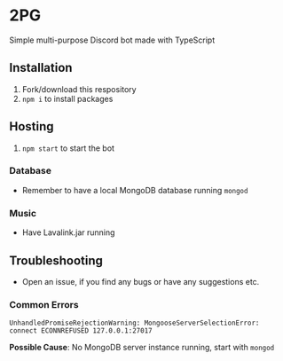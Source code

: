 # 2PG
Simple multi-purpose Discord bot made with TypeScript

## Installation
1) Fork/download this respository
2) `npm i` to install packages

## Hosting
1) `npm start` to start the bot

### Database
- Remember to have a local MongoDB database running `mongod`

### Music
- Have Lavalink.jar running

## Troubleshooting
- Open an issue, if you find any bugs or have any suggestions etc.

### Common Errors
`UnhandledPromiseRejectionWarning: MongooseServerSelectionError: connect ECONNREFUSED 127.0.0.1:27017`

**Possible Cause**: No MongoDB server instance running, start with `mongod`
